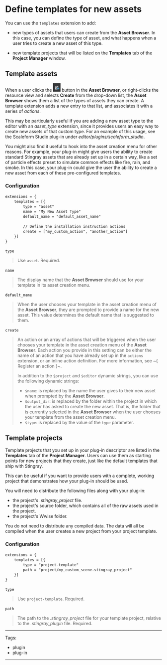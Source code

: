 # Define templates for new assets

You can use the `templates` extension to add:

-	new types of assets that users can create from the **Asset Browser**. In this case, you can define the type of asset, and what happens when a user tries to create a new asset of this type.

-	new template projects that will be listed on the **Templates** tab of the **Project Manager** window.

## Template assets

When a user clicks the ![Create asset icon](../../../images/icon_createAsset.png) button in the **Asset Browser**, or right-clicks the resource view and selects **Create** from the drop-down list, the **Asset Browser** shows them a list of the types of assets they can create. A template extension adds a new entry to that list, and associates it with a series of *actions*.

This may be particularly useful if you are adding a new asset type to the editor with an *asset_type* extension, since it provides users an easy way to create new assets of that custom type. For an example of this usage, see the Scaleform Studio plug-in under *editor/plugins/scaleform_studio*.

You might also find it useful to hook into the asset creation menu for other reasons. For example, your plug-in might give users the ability to create standard Stingray assets that are already set up in a certain way, like a set of particle effects preset to simulate common effects like fire, rain, and smoke. In this case, your plug-in could give the user the ability to create a new asset from each of these pre-configured templates.

### Configuration

~~~{sjson}
extensions = {
	templates = [{
		type = "asset"
		name = "My New Asset Type"
		default_name = "default_asset_name"

		// Define the installation instruction actions
		create = ["my_custom_action", "another_action"]
	}]
}
~~~

`type`

>	Use `asset`. Required.

`name`

>	The display name that the **Asset Browser** should use for your template in its asset creation menu.

`default_name`

>	When the user chooses your template in the asset creation menu of the **Asset Browser**, they are prompted to provide a name for the new asset. This value determines the default name that is suggested to them.

`create`

>	An action or an array of actions that will be triggered when the user chooses your template in the asset creation menu of the **Asset Browser**. Each action you provide in this setting can be either the name of an action that you have already set up in the `actions` extension, or an inline action definition. For more information, see ~{ Register an action }~.
>
>	In addition to the `$project` and `$editor` dynamic strings, you can use the following dynamic strings:
>
>	-	`$name`: is replaced by the name the user gives to their new asset when prompted by the **Asset Browser**.
>	-	`$output_dir`: is replaced by the folder within the project in which the user has asked to create the new asset. That is, the folder that is currently selected in the **Asset Browser** when the user chooses your template from the asset creation menu.
>	-	`$type`: is replaced by the value of the `type` parameter.

## Template projects

Template projects that you set up in your plug-in descriptor are listed in the **Templates** tab of the **Project Manager**. Users can use them as starting points for new projects that they create, just like the default templates that ship with Stingray.

This can be useful if you want to provide users with a complete, working project that demonstrates how your plug-in should be used.

You will need to distribute the following files along with your plug-in:

-	the project's *.stingray_project* file.
-	the project's source folder, which contains all of the raw assets used in the project.
-	the project's Wwise folder.

You do not need to distribute any compiled data. The data will all be compiled when the user creates a new project from your project template.

### Configuration

~~~{sjson}
extensions = {
	templates = [{
		type = "project-template"
		path = "project/my_custom_scene.stingray_project"
	}]
}
~~~

`type`

>	Use `project-template`. Required.

`path`

>	The path to the *.stingray_project* file for your template project, relative to the *.stingray_plugin* file. Required.

---
Tags:
-	plugin
-	plug-in
---
